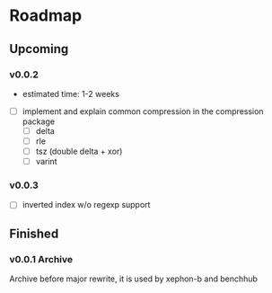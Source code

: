 # Roadmap

## Upcoming

### v0.0.2

- estimated time: 1-2 weeks

- [ ] implement and explain common compression in the compression package
  - [ ] delta
  - [ ] rle
  - [ ] tsz (double delta + xor)
  - [ ] varint

### v0.0.3

- [ ] inverted index w/o regexp support

## Finished

### v0.0.1 Archive

Archive before major rewrite, it is used by xephon-b and benchhub